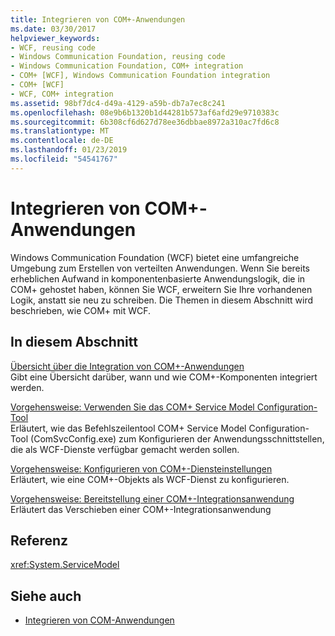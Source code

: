 ```yaml
---
title: Integrieren von COM+-Anwendungen
ms.date: 03/30/2017
helpviewer_keywords:
- WCF, reusing code
- Windows Communication Foundation, reusing code
- Windows Communication Foundation, COM+ integration
- COM+ [WCF], Windows Communication Foundation integration
- COM+ [WCF]
- WCF, COM+ integration
ms.assetid: 98bf7dc4-d49a-4129-a59b-db7a7ec8c241
ms.openlocfilehash: 08e9b6b1320b1d44281b573af6afd29e9710383c
ms.sourcegitcommit: 6b308cf6d627d78ee36dbbae8972a310ac7fd6c8
ms.translationtype: MT
ms.contentlocale: de-DE
ms.lasthandoff: 01/23/2019
ms.locfileid: "54541767"
---
```

# <a name="integrating-with-com-applications"></a>Integrieren von COM+-Anwendungen
Windows Communication Foundation (WCF) bietet eine umfangreiche Umgebung zum Erstellen von verteilten Anwendungen. Wenn Sie bereits erheblichen Aufwand in komponentenbasierte Anwendungslogik, die in COM+ gehostet haben, können Sie WCF, erweitern Sie Ihre vorhandenen Logik, anstatt sie neu zu schreiben. Die Themen in diesem Abschnitt wird beschrieben, wie COM+ mit WCF.  
  
## <a name="in-this-section"></a>In diesem Abschnitt  
 [Übersicht über die Integration von COM+-Anwendungen](../../../../docs/framework/wcf/feature-details/integrating-with-com-plus-applications-overview.md)  
 Gibt eine Übersicht darüber, wann und wie COM+-Komponenten integriert werden.  
  
 [Vorgehensweise: Verwenden Sie das COM+ Service Model Configuration-Tool](../../../../docs/framework/wcf/feature-details/how-to-use-the-com-service-model-configuration-tool.md)  
 Erläutert, wie das Befehlszeilentool COM+ Service Model Configuration-Tool (ComSvcConfig.exe) zum Konfigurieren der Anwendungsschnittstellen, die als WCF-Dienste verfügbar gemacht werden sollen.  
  
 [Vorgehensweise: Konfigurieren von COM+-Diensteinstellungen](../../../../docs/framework/wcf/feature-details/how-to-configure-com-service-settings.md)  
 Erläutert, wie eine COM+-Objekts als WCF-Dienst zu konfigurieren.  
  
 [Vorgehensweise: Bereitstellung einer COM+-Integrationsanwendung](../../../../docs/framework/wcf/feature-details/how-to-deploy-a-com-integration-application.md)  
 Erläutert das Verschieben einer COM+-Integrationsanwendung  
  
## <a name="reference"></a>Referenz  
 <xref:System.ServiceModel>  
  
## <a name="see-also"></a>Siehe auch
- [Integrieren von COM-Anwendungen](../../../../docs/framework/wcf/feature-details/integrating-with-com-applications.md)
